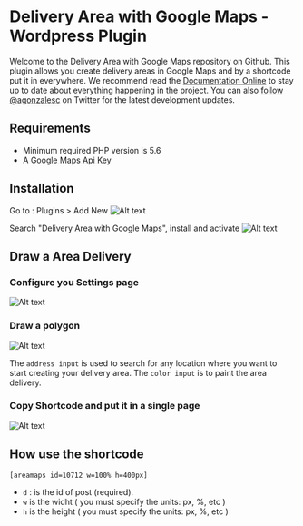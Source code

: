 
# Delivery Area with Google Maps - Wordpress Plugin

Welcome to the Delivery Area with Google Maps repository on Github. This plugin allows you create delivery areas in Google Maps and by a shortcode put it in everywhere. We recommend read the [Documentation Online](https://www.letsgodev.com/documentation/docs-delivery-area-with-google-maps/) to stay up to date about everything happening in the project. You can also [follow @agonzalesc](https://twitter.com/agonzalesc) on Twitter for the latest development updates.

## Requirements

- Minimum required PHP version is 5.6
- A [Google Maps Api Key](https://console.developers.google.com/flows/enableapi?apiid=maps_backend,geocoding_backend,directions_backend,distance_matrix_backend,elevation_backend,places_backend&keyType=CLIENT_SIDE&reusekey=true&hl=es)


## Installation

Go to : Plugins > Add New
![Alt text](https://www.letsgodev.com/wp-content/uploads/2015/08/install_plugin1.png "Add New Plugin")

Search "Delivery Area with Google Maps", install and activate
![Alt text](https://www.letsgodev.com/wp-content/uploads/2015/07/search_plugin.png "Install Plugin")


## Draw a Area Delivery

### Configure you Settings page

![Alt text](https://www.letsgodev.com/wp-content/uploads/2016/09/setting_page2.jpg "Configure you Settings page")

### Draw a polygon

![Alt text](https://www.letsgodev.com/wp-content/uploads/2016/09/add_new_area.jpg "Draw a polygon")

The ```address input``` is used to search for any location where you want to start creating your delivery area.
The ```color input``` is to paint the area delivery.

### Copy Shortcode and put it in a single page

![Alt text](https://www.letsgodev.com/wp-content/uploads/2016/09/shortcode3.jpg "Copy Shortcode and put it in a single page")

## How use the shortcode
```
[areamaps id=10712 w=100% h=400px]
```

- ```d``` : is the id of post (required).
- ```w``` is the widht ( you must specify the units: px, %, etc )
- ```h``` is the height ( you must specify the units: px, %, etc )